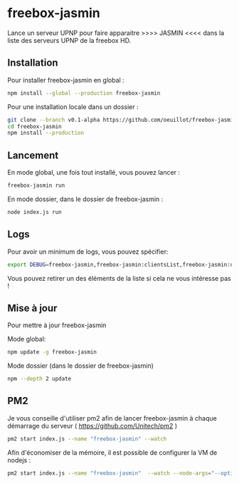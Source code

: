 freebox-jasmin
=======================

Lance un serveur UPNP pour faire apparaitre >>>> JASMIN <<<< dans la liste des serveurs UPNP de la freebox HD.

Installation
---

Pour installer freebox-jasmin en global :

```bash
npm install --global --production freebox-jasmin
```

Pour une installation locale dans un dossier :

```bash
git clone --branch v0.1-alpha https://github.com/oeuillot/freebox-jasmin.git
cd freebox-jasmin
npm install --production
```

Lancement
---

En mode global, une fois tout installé, vous pouvez lancer :

```bash
freebox-jasmin run
```

En mode dossier, dans le dossier de freebox-jasmin :

```bash
node index.js run
```

Logs
----
Pour avoir un minimum de logs, vous pouvez spécifier:

```bash
export DEBUG=freebox-jasmin,freebox-jasmin:clientsList,freebox-jasmin:upnp,freebox-qml-run
```

Vous pouvez retirer un des éléments de la liste si cela ne vous intéresse pas !


Mise à jour
---
Pour mettre à jour freebox-jasmin

Mode global:
```bash
npm update -g freebox-jasmin
```

Mode dossier (dans le dossier de freebox-jasmin)
```bash
npm --depth 2 update 
```


PM2
---

Je vous conseille d'utiliser pm2 afin de lancer freebox-jasmin à chaque démarrage du serveur ( https://github.com/Unitech/pm2 )

```sh
pm2 start index.js --name "freebox-jasmin" --watch 
```

Afin d'économiser de la mémoire, il est possible de configurer la VM de nodejs :


```sh
pm2 start index.js --name "freebox-jasmin"  --watch --node-args="--optimize_for_size --max_old_space_size=460 --gc_interval=100 --always_compact --max_executable_size=64 --gc_global"
```


